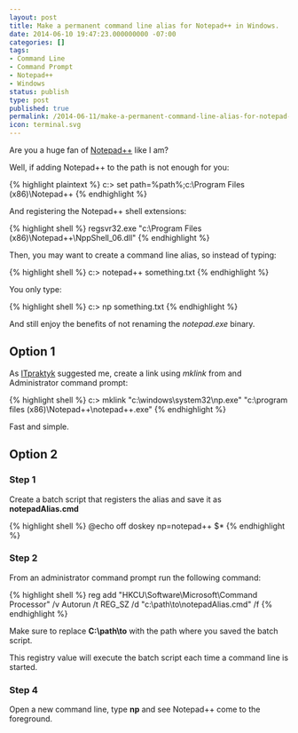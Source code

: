 ```yaml
---
layout: post
title: Make a permanent command line alias for Notepad++ in Windows.
date: 2014-06-10 19:47:23.000000000 -07:00
categories: []
tags:
- Command Line
- Command Prompt
- Notepad++
- Windows
status: publish
type: post
published: true
permalink: /2014-06-11/make-a-permanent-command-line-alias-for-notepad-in-windows
icon: terminal.svg
---
```


Are you a huge fan of <a href="http://notepad-plus-plus.org/">Notepad++</a> like I am?

Well, if adding Notepad++ to the path is not enough for you:


{% highlight plaintext %}
c:\> set path=%path%;c:\Program Files (x86)\Notepad++
{% endhighlight %}

And registering the Notepad++ shell extensions:

{% highlight shell %}
regsvr32.exe "c:\Program Files (x86)\Notepad++\NppShell_06.dll"
{% endhighlight %}

Then, you may want to create a command line alias, so instead of typing:

{% highlight shell %}
c:\> notepad++ something.txt
{% endhighlight %}

You only type:

{% highlight shell %}
c:\> np something.txt
{% endhighlight %}

And still enjoy the benefits of not renaming the *notepad.exe* binary.

## Option 1

As [ITpraktyk][ITpraktyk] suggested me, create a link using *mklink* from and Administrator command prompt:

{% highlight shell %}
c:\> mklink "c:\windows\system32\np.exe" "c:\program files (x86)\Notepad++\notepad++.exe"
{% endhighlight %}

Fast and simple.

## Option 2

### Step 1

Create a batch script that registers the alias and save it as <strong>notepadAlias.cmd</strong>

{% highlight shell %}
@echo off
doskey np=notepad++ $*
{% endhighlight %}

### Step 2

From an administrator command prompt run the following command:

{% highlight shell %}
reg add "HKCU\Software\Microsoft\Command Processor" /v Autorun /t REG_SZ /d "c:\path\to\notepadAlias.cmd" /f
{% endhighlight %}

Make sure to replace <strong>C:\path\to</strong> with the path where you saved the batch script.

This registry value will execute the batch script each time a command line is started.

### Step 4

Open a new command line, type <strong>np</strong> and see Notepad++ come to the foreground.

[ITpraktyk]:https://twitter.com/ITpraktyk
